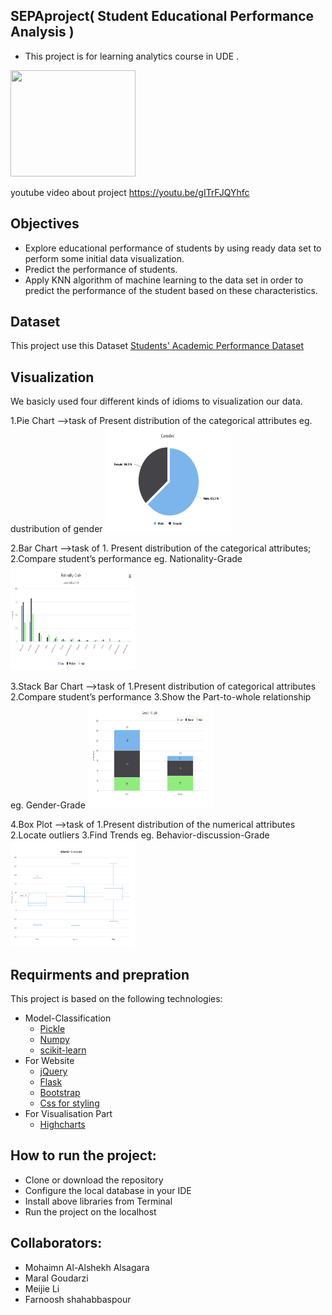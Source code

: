 ## SEPAproject( Student Educational Performance Analysis )
- This project is for learning analytics course in UDE .
<img src="https://github.com/Mohaimn94/LA-ProjectSEPA/blob/master/static/img/sepa.png"  width="200" height="170">

youtube video about project
https://youtu.be/gITrFJQYhfc

## Objectives
- Explore educational performance of students  by using ready data set to perform some initial data  visualization.
- Predict the performance of students.
-  Apply KNN algorithm of machine learning to the data set in order to predict the performance of the student based on these characteristics.

## Dataset
This project use this Dataset [Students' Academic Performance Dataset](https://www.kaggle.com/aljarah/xAPI-Edu-Data) 

## Visualization
We basicly used four different kinds of idioms to visualization our data.

1.Pie Chart 
-->task of Present distribution of the categorical attributes
eg. dustribution of gender
<img src="https://github.com/Mohaimn94/LA-ProjectSEPA/blob/master/static/img/gender.PNG"  width="200" height="170">

2.Bar Chart 
-->task of 1. Present distribution of the  categorical  attributes;
           2.Compare student’s performance
eg. Nationality-Grade
<img src="https://github.com/Mohaimn94/LA-ProjectSEPA/blob/master/static/img/nationality-Grade.PNG"  width="200" height="170">

3.Stack Bar Chart
-->task of 1.Present distribution of categorical attributes
           2.Compare student’s performance
           3.Show the Part-to-whole relationship
 eg. Gender-Grade
<img src="https://github.com/Mohaimn94/LA-ProjectSEPA/blob/master/static/img/gender-grade.PNG"  width="200" height="170">
         
4.Box Plot
-->task of 1.Present distribution of the numerical attributes
           2.Locate outliers
           3.Find Trends
 eg. Behavior-discussion-Grade
<img src="https://github.com/Mohaimn94/LA-ProjectSEPA/blob/master/static/img/behabiour-discussion.PNG"  width="200" height="170">



## Requirments and prepration
This project is based on the following technologies:

* Model-Classification
  + [Pickle](https://docs.python.org/3/library/pickle.html)
  + [Numpy](https://numpy.org/)
  + [scikit-learn](https://scikit-learn.org/stable/)
* For Website
  + [jQuery](https://jquery.com/)
  + [Flask](https://www.palletsprojects.com/p/flask/)
  + [Bootstrap](https://getbootstrap.com/)
  + [Css for styling](https://www.w3schools.com/css/)
* For Visualisation Part
  + [Highcharts](https://www.highcharts.com/)
  
## How to run the project:
- Clone or download the repository
- Configure the local database in your IDE
- Install above libraries from Terminal
- Run the project on the localhost
## Collaborators:
- Mohaimn Al-Alshekh Alsagara
- Maral Goudarzi
- Meijie Li
- Farnoosh shahabbaspour 

  
